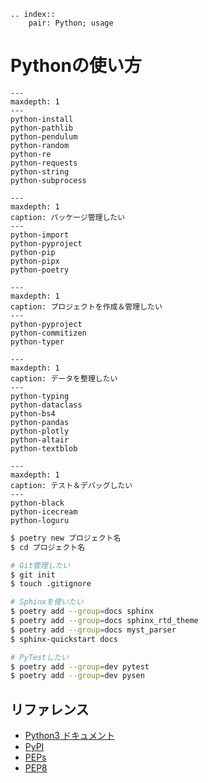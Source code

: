 ```{eval-rst}
.. index::
    pair: Python; usage
```


# Pythonの使い方

```{toctree}
---
maxdepth: 1
---
python-install
python-pathlib
python-pendulum
python-random
python-re
python-requests
python-string
python-subprocess
```

```{toctree}
---
maxdepth: 1
caption: パッケージ管理したい
---
python-import
python-pyproject
python-pip
python-pipx
python-poetry
```

```{toctree}
---
maxdepth: 1
caption: プロジェクトを作成＆管理したい
---
python-pyproject
python-commitizen
python-typer
```

```{toctree}
---
maxdepth: 1
caption: データを整理したい
---
python-typing
python-dataclass
python-bs4
python-pandas
python-plotly
python-altair
python-textblob
```

```{toctree}
---
maxdepth: 1
caption: テスト＆デバッグしたい
---
python-black
python-icecream
python-loguru
```

```bash
$ poetry new プロジェクト名
$ cd プロジェクト名

# Git管理したい
$ git init
$ touch .gitignore

# Sphinxを使いたい
$ poetry add --group=docs sphinx
$ poetry add --group=docs sphinx_rtd_theme
$ poetry add --group=docs myst_parser
$ sphinx-quickstart docs

# PyTestしたい
$ poetry add --group=dev pytest
$ poetry add --group=dev pysen
```

## リファレンス

- [Python3 ドキュメント](https://docs.python.org/ja/3/)
- [PyPI](https://pypi.org/)
- [PEPs](https://peps.python.org/)
- [PEP8](https://peps.python.org/pep-0008/)
